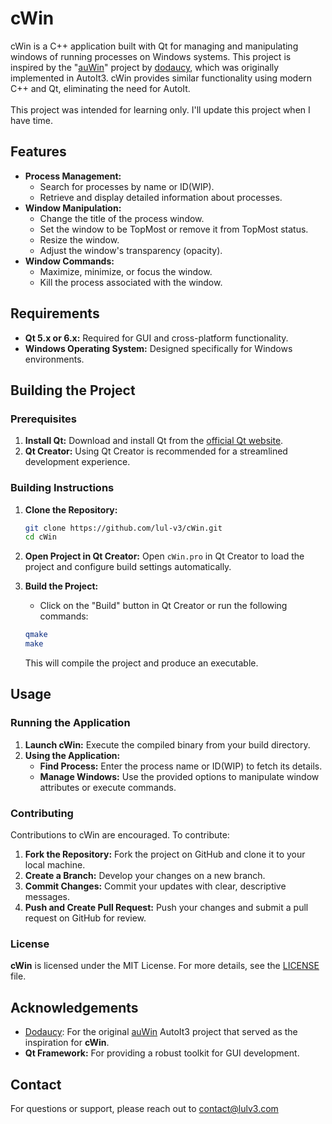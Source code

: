 # cWin
cWin is a C++ application built with Qt for managing and manipulating windows of running processes on Windows systems. This project is inspired by the "[auWin](https://www.github.com/dodaucy/auwin/)" project by [dodaucy](https://www.github.com/dodaucy), which was originally implemented in AutoIt3. cWin provides similar functionality using modern C++ and Qt, eliminating the need for AutoIt.
<br><br>
This project was intended for learning only. 
I'll update this project when I have time.

## Features
 
- **Process Management:**
    - Search for processes by name or ID(WIP).
    - Retrieve and display detailed information about processes.
- **Window Manipulation:**
    - Change the title of the process window.
    - Set the window to be TopMost or remove it from TopMost status.
    - Resize the window.
    - Adjust the window's transparency (opacity).
- **Window Commands:**
    - Maximize, minimize, or focus the window.
    - Kill the process associated with the window.

## Requirements

- **Qt 5.x or 6.x:** Required for GUI and cross-platform functionality.
- **Windows Operating System:** Designed specifically for Windows environments.

## Building the Project

### Prerequisites

1. **Install Qt:** Download and install Qt from the [official Qt website](https://www.qt.io/download-dev).
2. **Qt Creator:** Using Qt Creator is recommended for a streamlined development experience.

### Building Instructions
1. **Clone the Repository:**
    ```bash
    git clone https://github.com/lul-v3/cWin.git
    cd cWin
    ```
2. **Open Project in Qt Creator:**
    Open ``cWin.pro`` in Qt Creator to load the project and configure build settings automatically.

3. **Build the Project:**
    - Click on the "Build" button in Qt Creator or run the following commands:
    ```bash
    qmake
    make
    ```
    This will compile the project and produce an executable.

## Usage
### Running the Application

1. **Launch cWin:** Execute the compiled binary from your build directory.
2. **Using the Application:** 
    - **Find Process:** Enter the process name or ID(WIP) to fetch its details.
    - **Manage Windows:** Use the provided options to manipulate window attributes or execute commands.

### Contributing
Contributions to cWin are encouraged. To contribute:

1. **Fork the Repository:** Fork the project on GitHub and clone it to your local machine.
2. **Create a Branch:** Develop your changes on a new branch.
3. **Commit Changes:** Commit your updates with clear, descriptive messages.
4. **Push and Create Pull Request:** Push your changes and submit a pull request on GitHub for review.

### License
**cWin** is licensed under the MIT License. For more details, see the [LICENSE](https://github.com/lul-v3/cWin/blob/main/LICENSE) file.

## Acknowledgements
- [Dodaucy](https://www.github.com/dodaucy/): For the original [auWin](https://www.github.com/dodaucy/auwin/) AutoIt3 project that served as the inspiration for **cWin**.
- **Qt Framework:** For providing a robust toolkit for GUI development.

## Contact
For questions or support, please reach out to contact@lulv3.com
